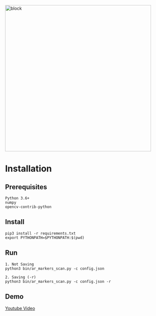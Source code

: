 <img width="474" alt="block" src="https://user-images.githubusercontent.com/42403593/120899336-313f5800-c66a-11eb-804d-4201e4a257cb.png">

# Installation

## Prerequisites
```
Python 3.6+
numpy
opencv-contrib-python
```

## Install
```
pip3 install -r requirements.txt
export PYTHONPATH=$PYTHONPATH:$(pwd)
```

## Run
```
1. Not Saving
python3 bin/ar_markers_scan.py -c config.json

2. Saving (-r)
python3 bin/ar_markers_scan.py -c config.json -r

```
## Demo
[Youtube Video](https://youtu.be/EKHga1Zcs-M)
